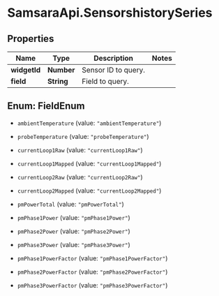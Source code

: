# SamsaraApi.SensorshistorySeries

## Properties
Name | Type | Description | Notes
------------ | ------------- | ------------- | -------------
**widgetId** | **Number** | Sensor ID to query. | 
**field** | **String** | Field to query. | 


<a name="FieldEnum"></a>
## Enum: FieldEnum


* `ambientTemperature` (value: `"ambientTemperature"`)

* `probeTemperature` (value: `"probeTemperature"`)

* `currentLoop1Raw` (value: `"currentLoop1Raw"`)

* `currentLoop1Mapped` (value: `"currentLoop1Mapped"`)

* `currentLoop2Raw` (value: `"currentLoop2Raw"`)

* `currentLoop2Mapped` (value: `"currentLoop2Mapped"`)

* `pmPowerTotal` (value: `"pmPowerTotal"`)

* `pmPhase1Power` (value: `"pmPhase1Power"`)

* `pmPhase2Power` (value: `"pmPhase2Power"`)

* `pmPhase3Power` (value: `"pmPhase3Power"`)

* `pmPhase1PowerFactor` (value: `"pmPhase1PowerFactor"`)

* `pmPhase2PowerFactor` (value: `"pmPhase2PowerFactor"`)

* `pmPhase3PowerFactor` (value: `"pmPhase3PowerFactor"`)





